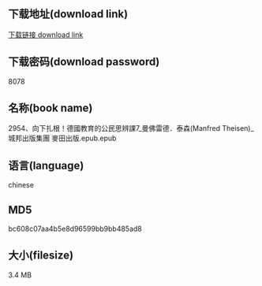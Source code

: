 ## 下载地址(download link)
[下载链接 download link](https://voluble-croquembouche-d321dc.netlify.app/?s=2954%E3%80%81%E5%90%91%E4%B8%8B%E6%89%8E%E6%A0%B9%EF%BC%81%E5%BE%B7%E5%9C%8B%E6%95%99%E8%82%B2%E7%9A%84%E5%85%AC%E6%B0%91%E6%80%9D%E8%BE%A8%E8%AA%B27_%E6%9B%BC%E4%BD%9B%E9%9B%B7%E5%BE%B7%EF%BC%8E%E6%B3%B0%E6%A3%AE%28Manfred+Theisen%29_%E5%9F%8E%E9%82%A6%E5%87%BA%E7%89%88%E9%9B%86%E5%9C%98+%E9%BA%A5%E7%94%B0%E5%87%BA%E7%89%88.epub)

## 下载密码(download password)
8078

## 名称(book name)
2954、向下扎根！德國教育的公民思辨課7_曼佛雷德．泰森(Manfred Theisen)_城邦出版集團 麥田出版.epub.epub

## 语言(language)
chinese

## MD5
bc608c07aa4b5e8d96599bb9bb485ad8

## 大小(filesize)
3.4 MB
